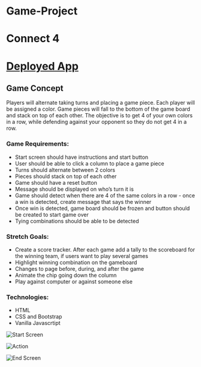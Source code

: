 # Game-Project

# Connect 4

# [Deployed App](https://mitchgemma.github.io/Connect-4/)

## Game Concept

Players will alternate taking turns and placing a game piece. Each player will be assigned a color. Game pieces will fall to the bottom of the game board and stack on top of each other. The objective is to get 4 of your own colors in a row, while defending against your opponent so they do not get 4 in a row.

### Game Requirements:

- Start screen should have instructions and start button
- User should be able to click a column to place a game piece
- Turns should alternate between 2 colors
- Pieces should stack on top of each other
- Game should have a reset button
- Message should be displayed on who’s turn it is
- Game should detect when there are 4 of the same colors in a row - once a win is detected, create message that says the winner
- Once win is detected, game board should be frozen and button should be created to start game over
- Tying combinations should be able to be detected

### Stretch Goals:

- Create a score tracker. After each game add a tally to the scoreboard for the winning team, if users want to play several games
- Highlight winning combination on the gameboard
- Changes to page before, during, and after the game
- Animate the chip going down the column
- Play against computer or against someone else

### Technologies:

- HTML
- CSS and Bootstrap
- Vanilla Javascrtipt

![Start Screen](https://i.imgur.com/M4plDPd.png)

![Action](https://i.imgur.com/OvcTYvr.png)

![End Screen](https://i.imgur.com/q7uzpkD.png)
